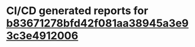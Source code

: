 # CI/CD generated reports for [b83671278bfd42f081aa38945a3e93c3e4912006](https://github.com/hydephp/develop/commit/b83671278bfd42f081aa38945a3e93c3e4912006)
